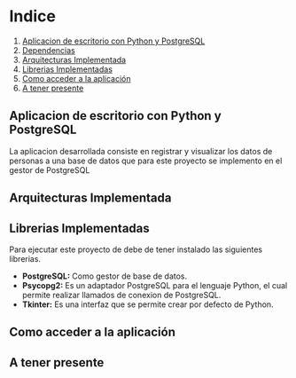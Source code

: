 
<h1>Indice</h1>
<ol>
      <li><a href="#uno">Aplicacion de escritorio con Python y PostgreSQL</a></li>
      <li><a href="#dos">Dependencias</a></li>
      <li><a href="#tres">Arquitecturas Implementada</a></li>
      <li><a href="#cuatro">Librerias Implementadas</a></li>
      <li><a href="#cinco">Como acceder a la aplicación</a></li>
      <li><a href="#seis">A tener presente</a></li>
 </ol>
 
 <h2 id="uno">Aplicacion de escritorio con Python y PostgreSQL</h2>
La aplicacion desarrollada consiste en registrar y visualizar los datos de personas a una base de datos que para este proyecto se implemento en el gestor de PostgreSQL


 
 <h2 id="tres">Arquitecturas Implementada</h2>
 

 
 <h2 id="cuatro">Librerias Implementadas</h2>
 
  Para ejecutar este proyecto de debe de tener instalado las siguientes librerias.
 
 - **PostgreSQL:**  Como gestor de base de datos. 
 - **Psycopg2:** Es un adaptador PostgreSQL para el lenguaje Python, el cual permite realizar llamados de conexion de PostgreSQL.
 - **Tkinter:** Es una interfaz que se permite crear por defecto de Python.
 
 
 <h2 id="cinco">Como acceder a la aplicación</h2>
 
 
 <h2 id="seis">A tener presente</h2>
 
 
 
 
 





